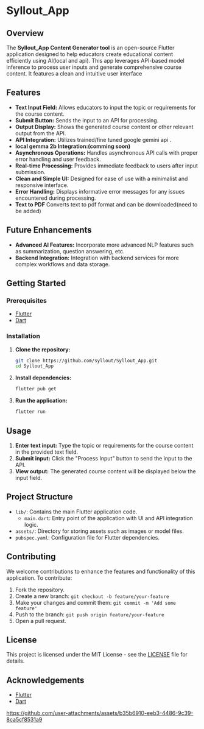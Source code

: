 # Syllout_App

## Overview

The **Syllout_App Content Generator tool** is an open-source Flutter application designed to help educators create educational content efficiently using AI(local and api). This app leverages API-based model inference to process user inputs and generate comprehensive course content. It features a clean and intuitive user interface

## Features

- **Text Input Field:** Allows educators to input the topic or requirements for the course content.
- **Submit Button:** Sends the input to an API for processing.
- **Output Display:** Shows the generated course content or other relevant output from the API.
- **API Integration:** Utilizes trained/fine tuned google gemini api .
- **local gemma 2b Integration:(comming soon)**
- **Asynchronous Operations:** Handles asynchronous API calls with proper error handling and user feedback.
- **Real-time Processing:** Provides immediate feedback to users after input submission.
- **Clean and Simple UI:** Designed for ease of use with a minimalist and responsive interface.
- **Error Handling:** Displays informative error messages for any issues encountered during processing.
- **Text to PDF** Converts text to pdf format and can be downloaded(need to be added)  

## Future Enhancements
- **Advanced AI Features:** Incorporate more advanced NLP features such as summarization, question answering, etc.
- **Backend Integration:** Integration with backend services for more complex workflows and data storage.

## Getting Started

### Prerequisites

- [Flutter](https://flutter.dev/docs/get-started/install)
- [Dart](https://dart.dev/get-dart)

### Installation

1. **Clone the repository:**
    ```bash
    git clone https://github.com/syllout/Syllout_App.git
    cd Syllout_App
    ```

2. **Install dependencies:**
    ```bash
    flutter pub get
    ```

3. **Run the application:**
    ```bash
    flutter run
    ```

## Usage

1. **Enter text input:** Type the topic or requirements for the course content in the provided text field.
2. **Submit input:** Click the "Process Input" button to send the input to the API.
3. **View output:** The generated course content will be displayed below the input field.

## Project Structure

- `lib/`: Contains the main Flutter application code.
  - `main.dart`: Entry point of the application with UI and API integration logic.
- `assets/`: Directory for storing assets such as images or model files.
- `pubspec.yaml`: Configuration file for Flutter dependencies.

## Contributing

We welcome contributions to enhance the features and functionality of this application. To contribute:

1. Fork the repository.
2. Create a new branch: `git checkout -b feature/your-feature`
3. Make your changes and commit them: `git commit -m 'Add some feature'`
4. Push to the branch: `git push origin feature/your-feature`
5. Open a pull request.

## License

This project is licensed under the MIT License - see the [LICENSE](LICENSE) file for details.

## Acknowledgements

- [Flutter](https://flutter.dev/)
- [Dart](https://dart.dev/)


https://github.com/user-attachments/assets/b35b6910-eeb3-4486-9c39-8ca5cf8531a9



